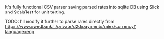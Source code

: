 It's fully functional CSV parser saving parsed rates into sqlite DB using Slick and ScalaTest for unit testing.

TODO: 
I'll modify it further to parse rates directly from https://www.swedbank.lt/private/d2d/payments/rates/currency?language=eng